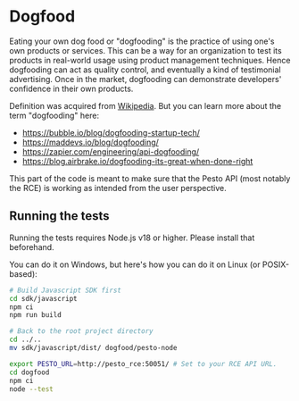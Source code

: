 # Dogfood

Eating your own dog food or "dogfooding" is the practice of using one's own products or services.
This can be a way for an organization to test its products in real-world usage using product management techniques. 
Hence dogfooding can act as quality control, and eventually a kind of testimonial advertising. Once in the market, 
dogfooding can demonstrate developers' confidence in their own products.

Definition was acquired from [Wikipedia](https://en.wikipedia.org/wiki/Eating_your_own_dog_food). But you can
learn more about the term "dogfooding" here:
- https://bubble.io/blog/dogfooding-startup-tech/
- https://maddevs.io/blog/dogfooding/
- https://zapier.com/engineering/api-dogfooding/
- https://blog.airbrake.io/dogfooding-its-great-when-done-right

This part of the code is meant to make sure that the Pesto API (most notably the RCE)
is working as intended from the user perspective.

## Running the tests

Running the tests requires Node.js v18 or higher. Please install that beforehand.

You can do it on Windows, but here's how you can do it on Linux (or POSIX-based):

```bash
# Build Javascript SDK first
cd sdk/javascript
npm ci
npm run build

# Back to the root project directory
cd ../..
mv sdk/javascript/dist/ dogfood/pesto-node

export PESTO_URL=http://pesto_rce:50051/ # Set to your RCE API URL.
cd dogfood
npm ci
node --test
```

